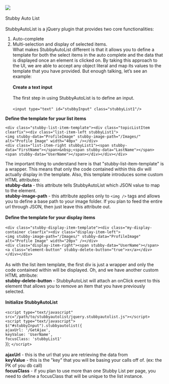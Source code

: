 <img src="http://www.stubbyui.com/images/stubby-mock.png" /><br /><br />
Stubby Auto List<br /><br />
StubbyAutoList is a jQuery plugin that provides two core functionalities:<br />
1.	Auto-complete<br />
2.	Multi-selection and display of selected items.<br />
What makes StubbyAutoList different is that it allows you to define a template for both the select items in the auto complete and the data that is displayed once an element is clicked on. By taking this approach to the UI, we are able to accept any object literal and map its values to the template that you have provided. But enough talking, let’s see an example:
<br /><br />
**Create a text input**<br /><br />
The first step in using StubbyAutoList is to define an input.<br /><br />
`<input type="text" id="stubbyInput" class="stubbyList1"/>`

**Define the template for your list items**

`<div class="stubby-list-item-template"><div class="topicListItem clearfix"><div class="list-item-left stubbyList1">`<br />
`<img stubby-data="ProfileImage" stubby-image-path="/Images/" alt="Profile Image" width="40px" /></div>`<br />
`<div class="list-item-right stubbyList1"><span stubby-data="FirstName"></span>&nbsp;<span stubby-data="LastName"></span>`<br /> 
`<span stubby-data="UserName"></span></div></div></div>`

The important thing to understand here is that "stubby-list-item-template" is a wrapper. This means that only the code contained within this div will actually display in the template. Also, this template introduces some custom HTML attributes:<br />
**stubby-data** - this attribute tells StubbyAutoList which JSON value to map to the element.
<br />**stubby-image-path** - this attribute applies only to `<img />` tags and allows you to define a base path to your image folder. If you plan to feed the entire url through JSON, then just leave this attribute out.
<br /><br />
**Define the template for your display items**<br /><br />
`<div class="stubby-display-item-template"><div class="my-display-container clearfix"><div class="display-item-left">`<br />
`<img stubby-image-path="/Images/" stubby-data="ProfileImage" alt="Profile Image" width="20px" /></div>`<br />
`<div class="display-item-right"><span stubby-data="UserName"></span>`<br />
`<a class="element-button" stubby-delete-button="true">x</a></div></div></div>`
<br /><br />
As with the list item template, the first div is just a wrapper and only the code contained within will be displayed. Oh, and we have another custom HTML attribute:<br />
**stubby-delete-button** - StubbyAutoList will attach an onClick event to this element that allows you to remove an item that you have previously selected.
<br /><br />
**Initialize StubbyAutoList**
<br /><br />
`<script type="text/javascript" src="/path/to/stubbyautolist/jquery.stubbyautolist.js"></script>`<br />
`<script type="text/javascript">`<br />
    `$("#stubbyInput").stubbyautolist({`<br />
        `ajaxUrl: '/GetAjax',`<br />
        `keyValue: 'UserName',`<br />
        `focusClass: 'stubbyList1'`<br />
    });
`</script>`
<br /><br />
**ajaxUrl** - this is the url that you are retrieving the data from<br />
**keyValue** - this is the "key" that you will be basing your calls off of. (ex: the PK of you db call)<br />
**focusClass** - if you plan to use more than one Stubby List per page, you need to define a focusClass that will be unique to the list instance.